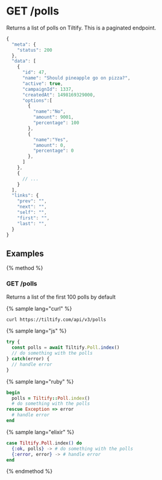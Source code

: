 # GET /polls

Returns a list of polls on Tiltify. This is a paginated endpoint.

```js
{
  "meta": {
    "status": 200
  },
  "data": [
    {  
      "id": 47,
      "name": "Should pineapple go on pizza?",
      "active": true,
      "campaignId": 1337,
      "createdAt": 1498169329000,
      "options":[  
        {  
          "name":"No",
          "amount": 9001,
          "percentage": 100
        },
        {  
          "name":"Yes",
          "amount": 0,
          "percentage": 0
        },
      ]
    },
    {
      // ...
    }
  ],
  "links": {
    "prev": "",
    "next": "",
    "self": "",
    "first": "",
    "last": "",
  }
}
```

## Examples

{% method %}
### GET /polls
Returns a list of the first 100 polls by default

{% sample lang="curl" %}
```bash
curl https://tiltify.com/api/v3/polls
```

{% sample lang="js" %}
```js
try {
  const polls = await Tiltify.Poll.index()
  // do something with the polls
} catch(error) {
  // handle error
}
```

{% sample lang="ruby" %}
```ruby
begin
  polls = Tiltify::Poll.index()
  # do something with the polls
rescue Exception => error
  # handle error
end
```

{% sample lang="elixir" %}
```elixir
case Tiltify.Poll.index() do
  {:ok, polls} -> # do something with the polls
  {:error, error} -> # handle error
end
```

{% endmethod %}
